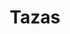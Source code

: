 ---
metaTitle: Tazas | Repro Disseny
metaDescription: Tazas personalizadas con calidad profesional en Cataluña.
keywords:
- tazas
searchTerms:
- tazas
image: /img/productos/mockupProduct.webp
galleryImages: []
alt: alt descripció de la foto
slug: tazas
category: material-publicidad
sku: 01-OFICI-0027
price: 0
brand: Reprodisseny
inStock: true
formFields: []
ratingValue: 0
reviewCount: 0
schemaType: Product
type: producto
title: Tazas
description: descripción genérica de mi producto para probar
priceCurrency: EUR
schema:
  '@type': Product
  name: Tazas
  description: descripción genérica de mi producto para probar
  image: https://reprodisseny.com/img/productos/mockupProduct.webp
  sku: 01-OFICI-0027
  brand:
    '@type': Organization
    name: Repro Disseny
  offers:
    '@type': Offer
    price: 0
    priceCurrency: EUR
    availability: https://schema.org/InStock
nav: Tazas
faqs: []
---